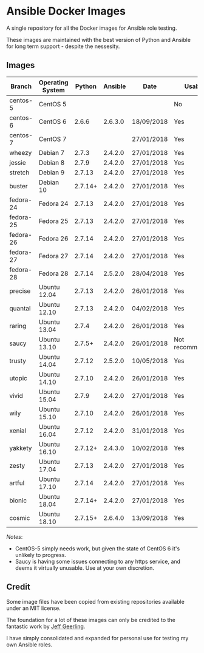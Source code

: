 # Ansible Docker Images

A single repository for all the Docker images for Ansible role testing.

These images are maintained with the best version of Python and Ansible for long term support - despite the nessesity.

## Images

| Branch    | Operating System | Python  | Ansible | Date       | Usable          |
| --------- |------------------| ------- | ------- |----------- | --------------- |
| centos-5  | CentOS 5         |         |         |            | No              |
| centos-6  | CentOS 6         | 2.6.6   | 2.6.3.0 | 18/09/2018 | Yes             |
| centos-7  | CentOS 7         |         |         | 27/01/2018 | Yes             |
| wheezy    | Debian 7         | 2.7.3   | 2.4.2.0 | 27/01/2018 | Yes             |
| jessie    | Debian 8         | 2.7.9   | 2.4.2.0 | 27/01/2018 | Yes             |
| stretch   | Debian 9         | 2.7.13  | 2.4.2.0 | 27/01/2018 | Yes             |
| buster    | Debian 10        | 2.7.14+ | 2.4.2.0 | 27/01/2018 | Yes             |
| fedora-24 | Fedora 24        | 2.7.13  | 2.4.2.0 | 27/01/2018 | Yes             |
| fedora-25 | Fedora 25        | 2.7.13  | 2.4.2.0 | 27/01/2018 | Yes             |
| fedora-26 | Fedora 26        | 2.7.14  | 2.4.2.0 | 27/01/2018 | Yes             |
| fedora-27 | Fedora 27        | 2.7.14  | 2.4.2.0 | 27/01/2018 | Yes             |
| fedora-28 | Fedora 28        | 2.7.14  | 2.5.2.0 | 28/04/2018 | Yes             |
| precise   | Ubuntu 12.04     | 2.7.13  | 2.4.2.0 | 26/01/2018 | Yes             |
| quantal   | Ubuntu 12.10     | 2.7.13  | 2.4.2.0 | 04/02/2018 | Yes             |
| raring    | Ubuntu 13.04     | 2.7.4   | 2.4.2.0 | 26/01/2018 | Yes             |
| saucy     | Ubuntu 13.10     | 2.7.5+  | 2.4.2.0 | 26/01/2018 | Not recommended |
| trusty    | Ubuntu 14.04     | 2.7.12  | 2.5.2.0 | 10/05/2018 | Yes             |
| utopic    | Ubuntu 14.10     | 2.7.10  | 2.4.2.0 | 26/01/2018 | Yes             |
| vivid     | Ubuntu 15.04     | 2.7.9   | 2.4.2.0 | 27/01/2018 | Yes             |
| wily      | Ubuntu 15.10     | 2.7.10  | 2.4.2.0 | 26/01/2018 | Yes             |
| xenial    | Ubuntu 16.04     | 2.7.12  | 2.4.2.0 | 31/01/2018 | Yes             |
| yakkety   | Ubuntu 16.10     | 2.7.12+ | 2.4.3.0 | 10/02/2018 | Yes             |
| zesty     | Ubuntu 17.04     | 2.7.13  | 2.4.2.0 | 27/01/2018 | Yes             |
| artful    | Ubuntu 17.10     | 2.7.14  | 2.4.2.0 | 27/01/2018 | Yes             |
| bionic    | Ubuntu 18.04     | 2.7.14+ | 2.4.2.0 | 27/01/2018 | Yes             |
| cosmic    | Ubuntu 18.10     | 2.7.15+ | 2.6.4.0 | 13/09/2018 | Yes             |
*Notes*:

* CentOS-5 simply needs work, but given the state of CentOS 6 it's unlikely to progress.
* Saucy is having some issues connecting to any https service, and deems it virtually unusable. Use at your own discretion.

## Credit

Some image files have been copied from existing repositories available under an MIT license.

The foundation for a lot of these images can only be credited to the fantastic work by [Jeff Geerling](http://jeffgeerling.com/).

I have simply consolidated and expanded for personal use for testing my own Ansible roles.